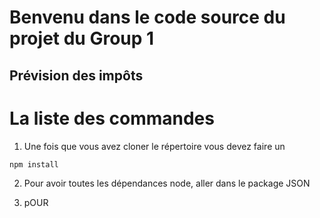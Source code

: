 # Benvenu dans le code source du projet du Group 1
## Prévision des impôts

# La liste des commandes

1. Une fois que vous avez cloner le répertoire
vous devez faire un 
```bash
npm install
```

2. Pour avoir toutes les dépendances node, aller 
dans le package JSON

3. pOUR